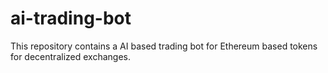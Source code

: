 # ai-trading-bot
This repository contains a AI based trading bot for Ethereum based tokens for decentralized exchanges.
